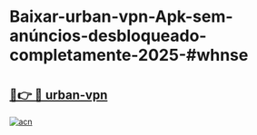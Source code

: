 # Baixar-urban-vpn-Apk-sem-anúncios-desbloqueado-completamente-2025-#whnse

# <h2><a href="https://ainizakaria.my?title=urban-vpn&ref=24M">🔗👉 🔴 urban-vpn</a></h2>

[![acn](https://github.com/user-attachments/assets/0f9c940e-d8b0-45ae-aac7-cd30a18b3e1c)](https://ainizakaria.my?title=urban-vpn&ref=24M)

